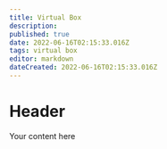 ```yaml
---
title: Virtual Box
description: 
published: true
date: 2022-06-16T02:15:33.016Z
tags: virtual box
editor: markdown
dateCreated: 2022-06-16T02:15:33.016Z
---
```


# Header
Your content here